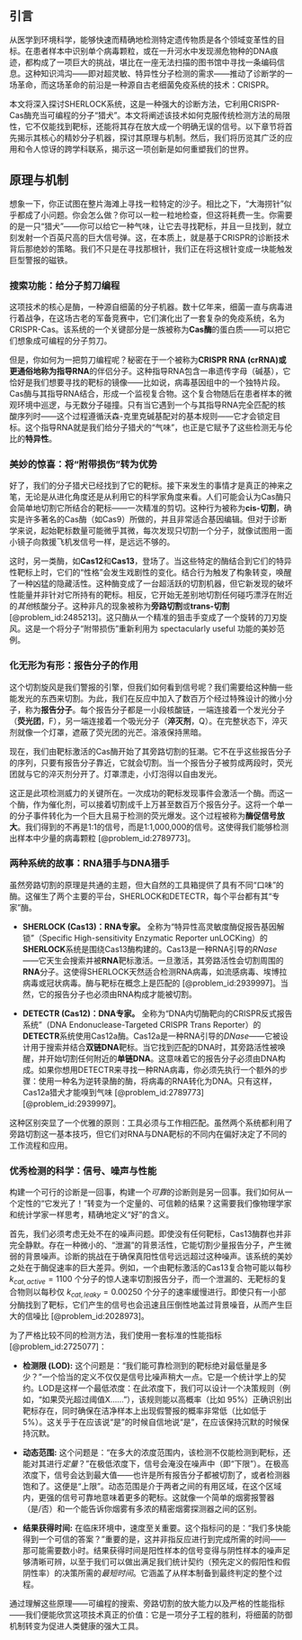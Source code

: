 ## 引言
从医学到环境科学，能够快速而精确地检测特定遗传物质是各个领域变革性的目标。在患者样本中识别单个病毒颗粒，或在一升河水中发现濒危物种的DNA痕迹，都构成了一项巨大的挑战，堪比在一座无法扫描的图书馆中寻找一条编码信息。这种知识鸿沟——即对超灵敏、特异性分子检测的需求——推动了诊断学的一场革命，而这场革命的前沿是一种源自古老细菌免疫系统的技术：CRISPR。

本文将深入探讨SHERLOCK系统，这是一种强大的诊断方法，它利用CRISPR-Cas酶充当可编程的分子“猎犬”。本文将阐述该技术如何克服传统检测方法的局限性，它不仅能找到靶标，还能将其存在放大成一个明确无误的信号。以下章节将首先揭示其核心的精妙分子机器，探讨其原理与机制。然后，我们将历览其广泛的应用和令人惊讶的跨学科联系，揭示这一项创新是如何重塑我们的世界。

## 原理与机制

想象一下，你正试图在整片海滩上寻找一粒特定的沙子。相比之下，“大海捞针”似乎都成了小问题。你会怎么做？你可以一粒一粒地检查，但这将耗费一生。你需要的是一只“猎犬”——你可以给它一种气味，让它去寻找靶标，并且一旦找到，就立刻发射一个百英尺高的巨大信号弹。这，在本质上，就是基于CRISPR的诊断技术背后那绝妙的策略。我们不只是在寻找那根针，我们正在将这根针变成一块能触发巨型警报的磁铁。

### 搜索功能：给分子剪刀编程

这项技术的核心是酶，一种源自细菌的分子机器。数十亿年来，细菌一直与病毒进行着战争，在这场古老的军备竞赛中，它们演化出了一套复杂的免疫系统，名为CRISPR-Cas。该系统的一个关键部分是一族被称为**Cas酶**的蛋白质——可以把它们想象成可编程的分子剪刀。

但是，你如何为一把剪刀编程呢？秘密在于一个被称为**CRISPR RNA (crRNA)**或更通俗地称为**指导RNA**的伴侣分子。这种指导RNA包含一串遗传字母（碱基），它恰好是我们想要寻找的靶标的镜像——比如说，病毒基因组中的一个独特片段。Cas酶与其指导RNA结合，形成一个监视复合物。这个复合物随后在患者样本的微观环境中巡逻，与无数分子碰撞。只有当它遇到一个与其指导RNA完全匹配的核酸序列时——这个过程遵循沃森-克里克碱基配对的基本规则——它才会锁定目标。这个指导RNA就是我们给分子猎犬的“气味”，也正是它赋予了这些检测无与伦比的**特异性**。

### 美妙的惊喜：将“附带损伤”转为优势

好了，我们的分子猎犬已经找到了它的靶标。接下来发生的事情才是真正的神来之笔，无论是从进化角度还是从利用它的科学家角度来看。人们可能会认为Cas酶只会简单地切割它所结合的靶标——一次精准的剪切。这种行为被称为**cis-切割**，确实是许多著名的Cas酶（如Cas9）所做的，并且非常适合基因编辑。但对于诊断学来说，起始靶标数量可能微乎其微，每次发现只切割一个分子，就像试图用一面小镜子向救援飞机发信号一样，是远远不够的。

这时，另一类酶，如**Cas12**和**Cas13**，登场了。当这些特定的酶结合到它们的特异性靶标上时，它们的“性格”会发生戏剧性的变化。结合行为触发了构象转变，唤醒了一种凶猛的隐藏活性。这种酶变成了一台超活跃的切割机器，但它新发现的破坏性能量并非针对它所持有的靶标。相反，它开始无差别地切割任何碰巧漂浮在附近的*其他*核酸分子。这种非凡的现象被称为**旁路切割**或**trans-切割** [@problem_id:2485213]。这只酶从一个精准的狙击手变成了一个旋转的刀刃旋风。这是一个将分子“附带损伤”重新利用为 spectacularly useful 功能的美妙范例。

### 化无形为有形：报告分子的作用

这个切割旋风是我们警报的引擎，但我们如何看到信号呢？我们需要给这种酶一些能发光的东西来切割。为此，我们在反应中加入了数百万个经过特殊设计的微小分子，称为**报告分子**。每个报告分子都是一小段核酸链，一端连接着一个发光分子（**荧光团**，F），另一端连接着一个吸光分子（**淬灭剂**，Q）。在完整状态下，淬灭剂就像一个灯罩，遮蔽了荧光团的光芒。溶液保持黑暗。

现在，我们由靶标激活的Cas酶开始了其旁路切割的狂潮。它不在乎这些报告分子的序列，只要有报告分子靠近，它就会切割。当一个报告分子被剪成两段时，荧光团就与它的淬灭剂分开了。灯罩漂走，小灯泡得以自由发光。

这正是此项检测威力的关键所在。一次成功的靶标发现事件会激活一个酶。而这一个酶，作为催化剂，可以接着切割成千上万甚至数百万个报告分子。这将一个单一的分子事件转化为一个巨大且易于检测的荧光爆发。这个过程被称为**酶促信号放大**。我们得到的不再是1:1的信号，而是1:1,000,000的信号。这使得我们能够检测出样本中少量的病毒颗粒 [@problem_id:2789773]。

### 两种系统的故事：RNA猎手与DNA猎手

虽然旁路切割的原理是共通的主题，但大自然的工具箱提供了具有不同“口味”的酶。这催生了两个主要的平台，SHERLOCK和DETECTR，每个平台都有其“专家”酶。

*   **SHERLOCK (Cas13)：RNA专家。** 全称为“特异性高灵敏度酶促报告基因解锁”（Specific High-sensitivity Enzymatic Reporter unLOCKing）的**SHERLOCK**系统是围绕Cas13酶构建的。Cas13是一种RNA引导的*RNase*——它天生会搜索并被**RNA**靶标激活。一旦激活，其旁路活性会切割周围的**RNA**分子。这使得SHERLOCK天然适合检测RNA病毒，如流感病毒、埃博拉病毒或冠状病毒。酶与靶标在概念上是匹配的 [@problem_id:2939997]。当然，它的报告分子也必须由RNA构成才能被切割。

*   **DETECTR (Cas12)：DNA专家。** 全称为“DNA内切酶靶向的CRISPR反式报告系统”（DNA Endonuclease-Targeted CRISPR Trans Reporter）的**DETECTR**系统使用Cas12a酶。Cas12a是一种RNA引导的*DNase*——它被设计用于搜索并结合**双链DNA**靶标。当它找到匹配的DNA时，其旁路活性被唤醒，并开始切割任何附近的**单链DNA**。这意味着它的报告分子必须由DNA构成。如果你想用DETECTR来寻找一种RNA病毒，你必须先执行一个额外的步骤：使用一种名为逆转录酶的酶，将病毒的RNA转化为DNA。只有这样，Cas12a猎犬才能嗅到气味 [@problem_id:2789773] [@problem_id:2939997]。

这种区别突显了一个优雅的原则：工具必须与工作相匹配。虽然两个系统都利用了旁路切割这一基本技巧，但它们对RNA与DNA靶标的不同内在偏好决定了不同的工作流程和应用。

### 优秀检测的科学：信号、噪声与性能

构建一个可行的诊断是一回事，构建一个*可靠*的诊断则是另一回事。我们如何从一个定性的“它发光了！”转变为一个定量的、可信赖的结果？这需要我们像物理学家和统计学家一样思考，精确地定义“好”的含义。

首先，我们必须考虑无处不在的噪声问题。即使没有任何靶标，Cas13酶群也并非完全静默。存在一种微小的、“泄漏”的背景活性，它能切割少量报告分子，产生微弱的背景噪声。诊断的挑战在于确保真阳性信号远远超过这种噪声。该系统的美妙之处在于酶促速率的巨大差异。例如，一个由靶标激活的Cas13复合物可能以每秒 $k_{cat,active} = 1100$ 个分子的惊人速率切割报告分子，而一个泄漏的、无靶标的复合物则以每秒仅 $k_{cat,leaky} = 0.00250$ 个分子的速率缓慢进行。即使只有一小部分酶找到了靶标，它们产生的信号也会迅速且压倒性地盖过背景噪音，从而产生巨大的信噪比 [@problem_id:2028973]。

为了严格比较不同的检测方法，我们使用一套标准的性能指标 [@problem_id:2725077]：

*   **检测限 (LOD):** 这个问题是：“我们能可靠检测到的靶标绝对最低量是多少？”一个恰当的定义不仅仅是信号比噪声稍大一点。它是一个统计学上的契约。LOD是这样一个最低浓度：在此浓度下，我们可以设计一个决策规则（例如，“如果荧光超过阈值X……”），该规则能以高概率（比如 $95\%$）正确识别出靶标存在，同时确保在洁净样本上出现假警报的概率非常低（比如低于 $5\%$）。这关乎于在应该说“是”的时候自信地说“是”，在应该保持沉默的时候保持沉默。

*   **动态范围:** 这个问题是：“在多大的浓度范围内，该检测不仅能检测到靶标，还能对其进行*定量*？”在极低浓度下，信号会淹没在噪声中（即“下限”）。在极高浓度下，信号会达到最大值——也许是所有报告分子都被切割了，或者检测器饱和了。这便是“上限”。动态范围是介于两者之间的有用区域，在这个区域内，更强的信号可靠地意味着更多的靶标。这就像一个简单的烟雾报警器（是/否）和一个能告诉你烟雾有多浓的精密烟雾探测器之间的区别。

*   **结果获得时间:** 在临床环境中，速度至关重要。这个指标问的是：“我们多快能得到一个可信的答案？”重要的是，这并非指反应进行到完成所需的时间——那可能需要数小时。结果获得时间是阳性样本的信号变得与阴性样本的噪声足够清晰可辨，以至于我们可以做出满足我们统计契约（预先定义的假阳性和假阴性率）的决策所需的*最短时间*。它涵盖了从样本制备到最终判定的整个过程。

通过理解这些原理——可编程的搜索、旁路切割的放大能力以及严格的性能指标——我们便能欣赏这项技术真正的价值：它是一项分子工程的胜利，将细菌的防御机制转变为促进人类健康的强大工具。

